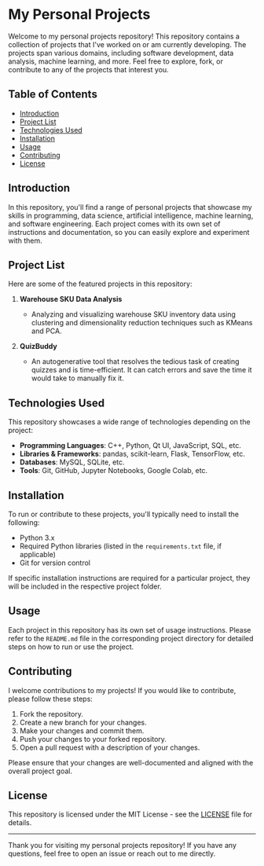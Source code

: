 # My Personal Projects

Welcome to my personal projects repository! This repository contains a collection of projects that I've worked on or am currently developing. The projects span various domains, including software development, data analysis, machine learning, and more. Feel free to explore, fork, or contribute to any of the projects that interest you.

## Table of Contents
- [Introduction](#introduction)
- [Project List](#project-list)
- [Technologies Used](#technologies-used)
- [Installation](#installation)
- [Usage](#usage)
- [Contributing](#contributing)
- [License](#license)

## Introduction
In this repository, you'll find a range of personal projects that showcase my skills in programming, data science, artificial intelligence, machine learning, and software engineering. Each project comes with its own set of instructions and documentation, so you can easily explore and experiment with them.

## Project List
Here are some of the featured projects in this repository:

1. **Warehouse SKU Data Analysis**
   - Analyzing and visualizing warehouse SKU inventory data using clustering and dimensionality reduction techniques such as KMeans and PCA.
   
2. **QuizBuddy**
   - An autogenerative tool that resolves the tedious task of creating quizzes and is time-efficient. It can catch errors and save the time it would take to manually fix it.
     
## Technologies Used
This repository showcases a wide range of technologies depending on the project:

- **Programming Languages**: C++, Python, Qt UI, JavaScript, SQL, etc.
- **Libraries & Frameworks**: pandas, scikit-learn, Flask, TensorFlow, etc.
- **Databases**: MySQL, SQLite, etc.
- **Tools**: Git, GitHub, Jupyter Notebooks, Google Colab, etc.

## Installation
To run or contribute to these projects, you'll typically need to install the following:

- Python 3.x
- Required Python libraries (listed in the `requirements.txt` file, if applicable)
- Git for version control

If specific installation instructions are required for a particular project, they will be included in the respective project folder.

## Usage
Each project in this repository has its own set of usage instructions. Please refer to the `README.md` file in the corresponding project directory for detailed steps on how to run or use the project.

## Contributing
I welcome contributions to my projects! If you would like to contribute, please follow these steps:

1. Fork the repository.
2. Create a new branch for your changes.
3. Make your changes and commit them.
4. Push your changes to your forked repository.
5. Open a pull request with a description of your changes.

Please ensure that your changes are well-documented and aligned with the overall project goal.

## License
This repository is licensed under the MIT License - see the [LICENSE](LICENSE) file for details.

---

Thank you for visiting my personal projects repository! If you have any questions, feel free to open an issue or reach out to me directly.
